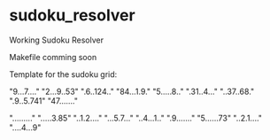 sudoku_resolver
===============
Working Sudoku Resolver

Makefile comming soon

Template for the sudoku grid:

"9...7...." "2...9..53" ".6..124.." "84...1.9." "5.....8.." ".31..4..." "..37..68." ".9..5.741" "47......."

"........." ".....3.85" "..1.2...." "...5.7..." "..4...1.." ".9......." "5......73" "..2.1...." "....4...9"
